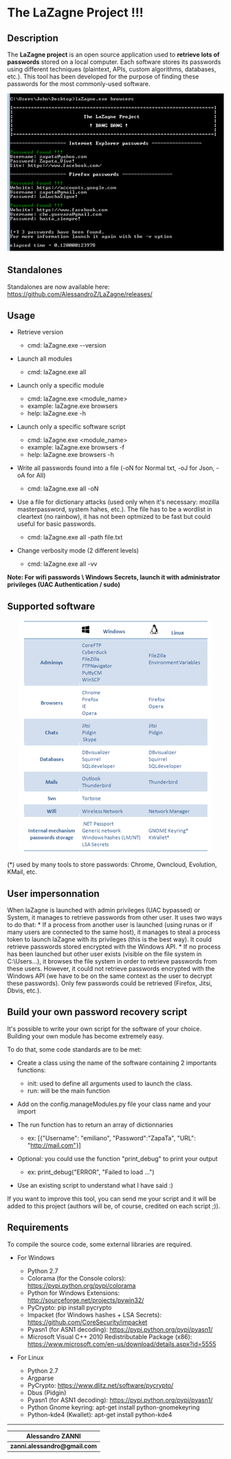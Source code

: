 
__The LaZagne Project !!!__
==

Description
----
The __LaZagne project__ is an open source application used to __retrieve lots of passwords__ stored on a local computer. 
Each software stores its passwords using different techniques (plaintext, APIs, custom algorithms, databases, etc.). This tool has been developed for the purpose of finding these passwords for the most commonly-used software. 

<p align="center"><img src="./pictures/lazagne.png" alt="The LaZagne project"></p>

Standalones
----
Standalones are now available here: https://github.com/AlessandroZ/LaZagne/releases/

Usage
----
* Retrieve version
	* cmd: laZagne.exe --version

* Launch all modules
	* cmd: laZagne.exe all

* Launch only a specific module
	* cmd: laZagne.exe <module_name>
	* example: laZagne.exe browsers
	* help: laZagne.exe -h

* Launch only a specific software script
	* cmd: laZagne.exe <module_name> <software>
	* example: laZagne.exe browsers -f
	* help: laZagne.exe browsers -h

* Write all passwords found into a file (-oN for Normal txt, -oJ for Json, -oA for All)
	* cmd: laZagne.exe all -oN

* Use a file for dictionary attacks (used only when it's necessary: mozilla masterpassword, system hahes, etc.). The file has to be a wordlist in cleartext (no rainbow), it has not been optmized to be fast but could useful for basic passwords. 
	* cmd: laZagne.exe all -path file.txt

* Change verbosity mode (2 different levels)
	* cmd: laZagne.exe all -vv

__Note: For wifi passwords \ Windows Secrets, launch it with administrator privileges (UAC Authentication / sudo)__

Supported software
----

<p align="center"><img src="./pictures/softwares.png" alt="The LaZagne project"></p>

(*) used by many tools to store passwords: Chrome, Owncloud, Evolution, KMail, etc.

User impersonnation
----
When laZagne is launched with admin privileges (UAC bypassed) or System, it manages to retrieve passwords from other user.
It uses two ways to do that: 
	* If a process from another user is launched (using runas or if many users are connected to the same host), it manages to steal a process token to launch laZagne with its privileges (this is the best way). It could retrieve passwords stored encrypted with the Windows API. 
	* If no process has been launched but other user exists (visible on the file system in C:\Users\...), it browses the file system in order to retrieve passwords from these users. However, it could not retrieve passwords encrypted with the Windows API (we have to be on the same context as the user to decrypt these passwords). Only few passwords could be retrieved (Firefox, Jitsi, Dbvis, etc.).

Build your own password recovery script
----
It's possible to write your own script for the software of your choice. Building your own module has become extremely easy. 

To do that, some code standards are to be met: 
* Create a class using the name of the software containing 2 importants functions:
	* init: used to define all arguments used to launch the class. 
	* run:  will be the main function

* Add on the config.manageModules.py file your class name and your import

* The run function has to return an array of dictionnaries
	* ex: [{"Username": "emiliano", "Password":"ZapaTa", "URL": "http://mail.com"}]

* Optional: you could use the function "print_debug" to print your output 
	* ex: print_debug("ERROR", "Failed to load ...")

* Use an existing script to understand what I have said :)

If you want to improve this tool, you can send me your script and it will be added to this project (authors will be, of course, credited on each script ;)).

Requirements
----
To compile the source code, some external libraries are required.

* For Windows
	* Python 2.7
	* Colorama (for the Console colors): https://pypi.python.org/pypi/colorama
	* Python for Windows Extensions: http://sourceforge.net/projects/pywin32/
	* PyCrypto: pip install pycrypto
	* Impacket (for Windows hashes + LSA Secrets): https://github.com/CoreSecurity/impacket
	* Pyasn1 (for ASN1 decoding): https://pypi.python.org/pypi/pyasn1/
	* Microsoft Visual C++ 2010 Redistributable Package (x86): https://www.microsoft.com/en-us/download/details.aspx?id=5555

* For Linux	
	* Python 2.7
	* Argparse
	* PyCrypto: https://www.dlitz.net/software/pycrypto/
	* Dbus (Pidgin)
	* Pyasn1 (for ASN1 decoding): https://pypi.python.org/pypi/pyasn1/
	* Python Gnome keyring: apt-get install python-gnomekeyring
	* Python-kde4 (Kwallet): apt-get install python-kde4

----
| __Alessandro ZANNI__    |
| ------------- |
| __zanni.alessandro@gmail.com__  |

